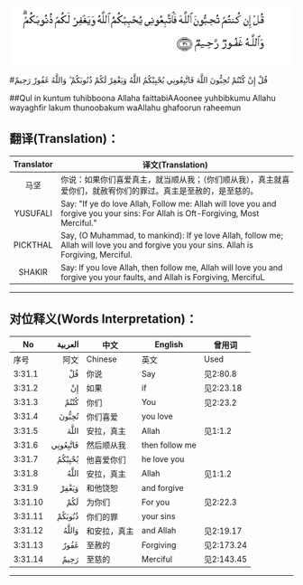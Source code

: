 ![003:031](images/003_031.gif)

#قُلْ إِنْ كُنْتُمْ تُحِبُّونَ اللَّهَ فَاتَّبِعُونِي يُحْبِبْكُمُ اللَّهُ وَيَغْفِرْ لَكُمْ ذُنُوبَكُمْ ۗ وَاللَّهُ غَفُورٌ رَحِيمٌ 

##Qul in kuntum tuhibboona Allaha faittabiAAoonee yuhbibkumu Allahu wayaghfir lakum thunoobakum waAllahu ghafoorun raheemun 

## 翻译(Translation)：

| Translator | 译文(Translation)                                            |
| :--------: | ------------------------------------------------------------ |
|    马坚    | 你说：如果你们喜爱真主，就当顺从我；（你们顺从我），真主就喜爱你们，就赦宥你们的罪过。真主是至赦的，是至慈的。 |
|  YUSUFALI  | Say: "If ye do love Allah, Follow me: Allah will love you and forgive you your sins: For Allah is Oft-Forgiving, Most Merciful." |
|  PICKTHAL  | Say, (O Muhammad, to mankind): If ye love Allah, follow me; Allah will love you and forgive you your sins. Allah is Forgiving, Merciful. |
|   SHAKIR   | Say: If you love Allah, then follow me, Allah will love you and forgive you your faults, and Allah is Forgiving, MercifuL |

---

## 对位释义(Words Interpretation)：

| No   | العربية | 中文    | English | 曾用词 |
| ---- | ------: | ------- | ------- | ------ |
| 序号 |    阿文 | Chinese | 英文    | Used   |
| 3:31.1  | قُلْ       | 你说         | Say            | 见2:80.8   |
| 3:31.2  | إِنْ       | 如果         | if             | 见2:23.18  |
| 3:31.3  | كُنْتُمْ     | 你们         | You            | 见2:23.2   |
| 3:31.4  | تُحِبُّونَ    | 你们喜爱     | you love       |            |
| 3:31.5  | اللَّهَ     | 安拉，真主   | Allah          | 见1:1.2    |
| 3:31.6  | فَاتَّبِعُونِي | 然后顺从我   | then follow me |            |
| 3:31.7  | يُحْبِبْكُمُ   | 他喜爱你们   | he love you    |            |
| 3:31.8  | اللَّهُ     | 安拉，真主   | Allah          | 见1:1.2    |
| 3:31.9  | وَيَغْفِرْ    | 和他饶恕     | and forgive    |            |
| 3:31.10 | لَكُمْ      | 为你们       | For you        | 见2:22.3   |
| 3:31.11 | ذُنُوبَكُمْ   | 你们的罪     | your sins      |            |
| 3:31.12 | وَاللَّهُ    | 和安拉，真主 | and Allah      | 见2:19.17  |
| 3:31.13 | غَفُورٌ     | 至赦的       | Forgiving      | 见2:173.24 |
| 3:31.14 | رَحِيمٌ     | 至慈的       | Merciful       | 见2:143.45 |

---
